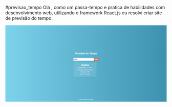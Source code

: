 #previsao_tempo
Olá , como um passa-tempo e pratica de habilidades com desenvolvimento web, utilizando o framework React.js
eu resolvi criar site de previsão do tempo.

![alt text](image.png)
